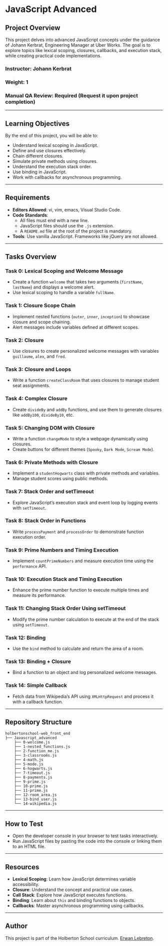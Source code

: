 # JavaScript Advanced

## Project Overview
This project delves into advanced JavaScript concepts under the guidance of Johann Kerbrat, Engineering Manager at Uber Works. The goal is to explore topics like lexical scoping, closures, callbacks, and execution stack, while creating practical code implementations.

### Instructor: Johann Kerbrat
### Weight: 1
### Manual QA Review: Required (Request it upon project completion)

---

## Learning Objectives
By the end of this project, you will be able to:
- Understand lexical scoping in JavaScript.
- Define and use closures effectively.
- Chain different closures.
- Simulate private methods using closures.
- Understand the execution stack order.
- Use binding in JavaScript.
- Work with callbacks for asynchronous programming.

---

## Requirements
- **Editors Allowed**: vi, vim, emacs, Visual Studio Code.
- **Code Standards**:
  - All files must end with a new line.
  - JavaScript files should use the `.js` extension.
  - A `README.md` file at the root of the project is mandatory.
- **Tools**: Use vanilla JavaScript. Frameworks like jQuery are not allowed.

---

## Tasks Overview

### Task 0: Lexical Scoping and Welcome Message
- Create a function `welcome` that takes two arguments (`firstName`, `lastName`) and displays a welcome alert.
- Use lexical scoping to handle a variable `fullName`.

### Task 1: Closure Scope Chain
- Implement nested functions (`outer`, `inner`, `inception`) to showcase closure and scope chaining.
- Alert messages include variables defined at different scopes.

### Task 2: Closure
- Use closures to create personalized welcome messages with variables `guillaume`, `alex`, and `fred`.

### Task 3: Closure and Loops
- Write a function `createClassRoom` that uses closures to manage student seat assignments.

### Task 4: Complex Closure
- Create `divideBy` and `addBy` functions, and use them to generate closures like `addBy100`, `divideBy10`, etc.

### Task 5: Changing DOM with Closure
- Write a function `changeMode` to style a webpage dynamically using closures.
- Create buttons for different themes (`Spooky`, `Dark Mode`, `Scream Mode`).

### Task 6: Private Methods with Closure
- Implement a `studentHogwarts` class with private methods and variables.
- Manage student scores using public methods.

### Task 7: Stack Order and setTimeout
- Explore JavaScript’s execution stack and event loop by logging events with `setTimeout`.

### Task 8: Stack Order in Functions
- Write `processPayment` and `processOrder` to demonstrate function execution order.

### Task 9: Prime Numbers and Timing Execution
- Implement `countPrimeNumbers` and measure execution time using the `performance` API.

### Task 10: Execution Stack and Timing Execution
- Enhance the prime number function to execute multiple times and measure its performance.

### Task 11: Changing Stack Order Using setTimeout
- Modify the prime number calculation to execute at the end of the stack using `setTimeout`.

### Task 12: Binding
- Use the `bind` method to calculate and return the area of a room.

### Task 13: Binding + Closure
- Bind a function to an object and log personalized welcome messages.

### Task 14: Simple Callback
- Fetch data from Wikipedia’s API using `XMLHttpRequest` and process it with a callback function.

---

## Repository Structure
```plaintext
holbertonschool-web_front_end
├── Javascript_advanced
    ├── 0-welcome.js
    ├── 1-nested_functions.js
    ├── 2-function_me.js
    ├── 3-classrooms.js
    ├── 4-math.js
    ├── 5-mode.js
    ├── 6-hogwarts.js
    ├── 7-timeout.js
    ├── 8-payments.js
    ├── 9-prime.js
    ├── 10-prime.js
    ├── 11-prime.js
    ├── 12-room_area.js
    ├── 13-bind_user.js
    └── 14-wikipedia.js
```

---

## How to Test
- Open the developer console in your browser to test tasks interactively.
- Run JavaScript files by pasting the code into the console or linking them to an HTML file.

---

## Resources
- **Lexical Scoping**: Learn how JavaScript determines variable accessibility.
- **Closure**: Understand the concept and practical use cases.
- **Call Stack**: Explore how JavaScript executes functions.
- **Binding**: Learn about `this` and binding functions to objects.
- **Callbacks**: Master asynchronous programming using callbacks.

---

## Author
This project is part of the Holberton School curriculum. [Erwan Lebreton](https://www.linkedin.com/in/erwan-lebreton-336aa8203/).

